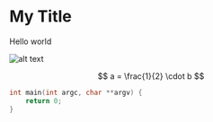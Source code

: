 # My Title

Hello world

![alt text](image.png)


$$
a = \frac{1}{2} \cdot b
$$

```c
int main(int argc, char **argv) {
    return 0;
}
```
